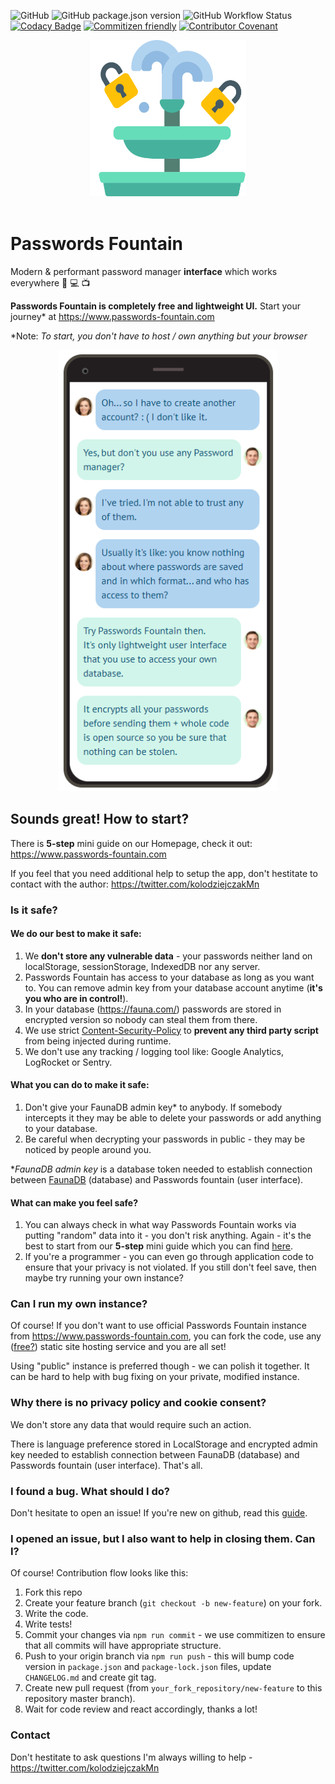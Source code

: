 ![GitHub](https://img.shields.io/github/license/kolodziejczakM/passwords-fountain)
![GitHub package.json version](https://img.shields.io/github/package-json/v/kolodziejczakM/passwords-fountain)
![GitHub Workflow Status](https://img.shields.io/github/workflow/status/kolodziejczakM/passwords-fountain/Push)
[![Codacy Badge](https://api.codacy.com/project/badge/Grade/15f86f5b8ebc4976ad172c9cbe9335eb)](https://www.codacy.com/manual/kolodziejczak.mn/passwords-fountain?utm_source=github.com&amp;utm_medium=referral&amp;utm_content=kolodziejczakM/passwords-fountain&amp;utm_campaign=Badge_Grade)
[![Commitizen friendly](https://img.shields.io/badge/commitizen-friendly-brightgreen.svg)](http://commitizen.github.io/cz-cli/) [![Contributor Covenant](https://img.shields.io/badge/Contributor%20Covenant-v2.0%20adopted-ff69b4.svg)](code_of_conduct.md)


<div align="center">
    <img src="./src/assets/icons/logo.svg" width="250" height="250"/>
</div>
<br />

# Passwords Fountain

Modern & performant password manager **interface** which works everywhere :iphone: :computer: :tv:

**Passwords Fountain is completely free and lightweight UI.**
Start your journey\* at https://www.passwords-fountain.com

\*Note: _To start, you don't have to host / own anything but your browser_

<div align="center">
    <img src="./src/assets/images/how-it-works-readme.png" width="350" />
</div>

## Sounds great! How to start?

There is **5-step** mini guide on our Homepage, check it out:
https://www.passwords-fountain.com

If you feel that you need additional help to setup the app, don't hestitate to contact with the author: https://twitter.com/kolodziejczakMn

### Is it safe?

#### We do our best to make it safe:

1. We **don't store any vulnerable data** - your passwords neither land on localStorage, sessionStorage, IndexedDB nor any server.
2. Passwords Fountain has access to your database as long as you want to.
   You can remove admin key from your database account anytime (**it's you who are in control!**).
3. In your database (https://fauna.com/) passwords are stored in encrypted version so nobody can steal them from there.
4. We use strict [Content-Security-Policy](https://content-security-policy.com/) to **prevent any third party script** from being injected during runtime.
5. We don't use any tracking / logging tool like: Google Analytics, LogRocket or Sentry.

#### What you can do to make it safe:

1. Don't give your FaunaDB admin key\* to anybody. If somebody intercepts it they may be able to delete your passwords or add anything to your database.
2. Be careful when decrypting your passwords in public - they may be noticed by people around you.

\*_FaunaDB admin key_ is a database token needed to establish connection between [FaunaDB](https://fauna.com/) (database) and Passwords fountain (user interface).

#### What can make you feel safe?

1. You can always check in what way Passwords Fountain works via putting "random" data into it - you don't risk anything. Again - it's the best to start from our **5-step** mini guide which you can find [here](https://www.passwords-fountain.com).
2. If you're a programmer - you can even go through application code to ensure that your privacy is not violated.
   If you still don't feel save, then maybe try running your own instance?

### Can I run my own instance?

Of course! If you don't want to use official Passwords Fountain instance from https://www.passwords-fountain.com, you can fork the code, use any ([free?](https://dev.to/0xbanana/easy-and-free-ways-to-publish-a-website-in-2020-44lo)) static site hosting service and you are all set!

Using "public" instance is preferred though - we can polish it together. It can be hard to help with bug fixing on your private, modified instance.

### Why there is no privacy policy and cookie consent?

We don't store any data that would require such an action.

There is language preference stored in LocalStorage and encrypted admin key needed to establish connection between FaunaDB (database) and Passwords fountain (user interface).
That's all.

### I found a bug. What should I do?

Don't hesitate to open an issue! If you're new on github, read this [guide](https://help.github.com/en/github/managing-your-work-on-github/creating-an-issue).

### I opened an issue, but I also want to help in closing them. Can I?

Of course! Contribution flow looks like this:

1. Fork this repo
2. Create your feature branch (`git checkout -b new-feature`) on your fork.
3. Write the code.
4. Write tests!
5. Commit your changes via `npm run commit` - we use commitizen to ensure that all commits will have appropriate structure.
6. Push to your origin branch via `npm run push` - this will bump code version in `package.json` and `package-lock.json` files, update `CHANGELOG.md` and create git tag.
7. Create new pull request (from `your_fork_repository/new-feature` to this repository master branch).
8. Wait for code review and react accordingly, thanks a lot!

### Contact

Don't hestitate to ask questions I'm always willing to help - https://twitter.com/kolodziejczakMn

